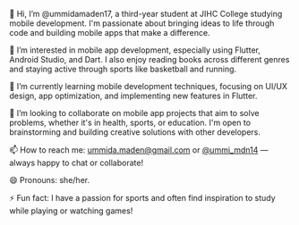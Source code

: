 👋 Hi, I’m @ummidamaden17, a third-year student at JIHC College studying mobile development. I'm passionate about bringing ideas to life through code and building mobile apps that make a difference.

👀 I’m interested in mobile app development, especially using Flutter, Android Studio, and Dart. I also enjoy reading books across different genres and staying active through sports like basketball and running.

🌱 I’m currently learning mobile development techniques, focusing on UI/UX design, app optimization, and implementing new features in Flutter.

💞️ I’m looking to collaborate on mobile app projects that aim to solve problems, whether it's in health, sports, or education. I'm open to brainstorming and building creative solutions with other developers.

📫 How to reach me: [ummida.maden@gmail.com](mailto:ummida.maden@gmail.com) or [@ummi_mdn14](https://t.me/ummi_mdn14) — always happy to chat or collaborate!

😄 Pronouns: she/her.

⚡ Fun fact: I have a passion for sports and often find inspiration to study while playing or watching games!

<!---
ummidamaden17/ummidamaden17 is a ✨ special ✨ repository because its `README.md` (this file) appears on your GitHub profile.
You can click the Preview link to take a look at your changes.
--->
